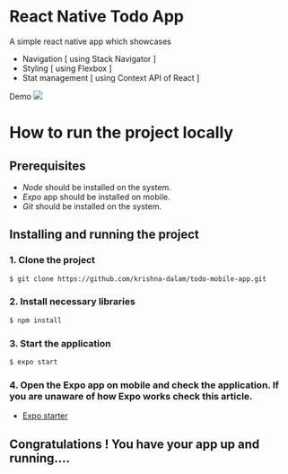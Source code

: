 # React Native Todo App

A simple react native app which showcases

- Navigation [ using Stack Navigator ]
- Styling [ using Flexbox ]
- Stat management [ using Context API of React ]

Demo
![](./app/assets/demo.gif)

# How to run the project locally

## Prerequisites

- _Node_ should be installed on the system.
- _Expo_ app should be installed on mobile.
- _Git_ should be installed on the system.

## Installing and running the project

### 1. Clone the project

```sh
$ git clone https://github.com/krishna-dalam/todo-mobile-app.git
```

### 2. Install necessary libraries

```sh
$ npm install
```

### 3. Start the application

```sh
$ expo start
```

### 4. Open the Expo app on mobile and check the application. If you are unaware of how Expo works check this article.

- [Expo starter](https://expo.io/learn)

## Congratulations ! You have your app up and running....
